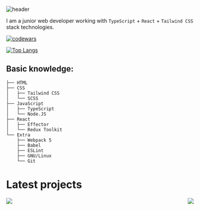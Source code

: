 ![header](https://capsule-render.vercel.app/api?type=waving&color=gradient&height=256&section=header&text=R4R3-M37&fontSize=100&animation=fadeIn&fontAlignY=50&descAlignY=50&descAlign=65)

I am a junior web developer working with ```TypeScript``` + ```React``` + ```Tailwind CSS``` stack technologies.

[![codewars](https://www.codewars.com/users/nksbsk/badges/large)](https://www.codewars.com/users/nksbsk)

[![Top Langs](https://github-readme-stats.vercel.app/api/top-langs/?username=R4R3-M37&layout=compact&bg_color=22272E&text_color=9F9F9F&title_color=9F9F9F&icon_color=9F9F9F)](https://github.com/anuraghazra/github-readme-stats)

## Basic knowledge:

```
├── HTML
├── CSS
│   ├── Tailwind CSS
│   └── SCSS
├── JavaScript
│   ├── TypeScript
│   └── Node.JS
├── React
│   ├── Effector
│   └── Redux Toolkit
└── Extra
    ├── Webpack 5
    ├── Babel
    ├── ESLint
    ├── GNU/Linux
    └── Git
```

# Latest projects

<div>
  <div style="display: flex; justify-content: space-between;">
    <a href="https://github.com/R4R3-M37/react-todo-effector" style='margin-right: 5px'><img src="https://github-readme-stats.vercel.app/api/pin?username=R4R3-M37&repo=react-todo-effector&show_owner=true&bg_color=22272E&text_color=9F9F9F&title_color=9F9F9F&icon_color=9F9F9F" /></a>
    <a href="https://github.com/R4R3-M37/react-pizza-effector" style='margin-left: 5px'><img src="https://github-readme-stats.vercel.app/api/pin?username=R4R3-M37&repo=react-pizza-effector&show_owner=true&bg_color=22272E&text_color=9F9F9F&title_color=9F9F9F&icon_color=9F9F9F" /></a>
  </div>
</div>
